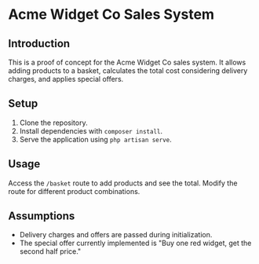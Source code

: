 # Acme Widget Co Sales System

## Introduction

This is a proof of concept for the Acme Widget Co sales system. It allows adding products to a basket, calculates the total cost considering delivery charges, and applies special offers.

## Setup

1. Clone the repository.
2. Install dependencies with `composer install`.
3. Serve the application using `php artisan serve`.

## Usage

Access the `/basket` route to add products and see the total. Modify the route for different product combinations.

## Assumptions

- Delivery charges and offers are passed during initialization.
- The special offer currently implemented is "Buy one red widget, get the second half price."
